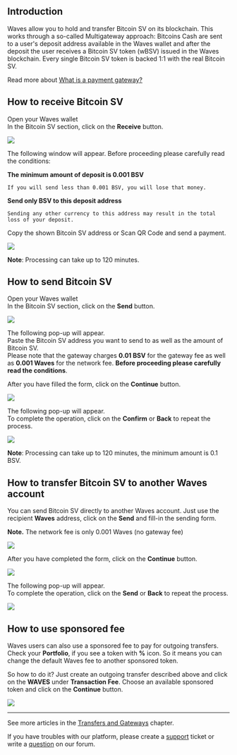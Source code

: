 ## Introduction

Waves allow you to hold and transfer Bitcoin SV on its blockchain. This works through a so-called Multigateway approach: Bitcoins Cash are sent to a user's deposit address available in the Waves wallet and after the deposit the user receives a Bitcoin SV token \(wBSV\) issued in the Waves blockchain. Every single Bitcoin SV token is backed 1:1 with the real Bitcoin SV.

Read more about [What is a payment gateway?](/waves-client/frequently-asked-questions-faq/transfers-and-gateways/payment-gateway.md)

## How to receive Bitcoin SV

Open your Waves wallet  
In the Bitcoin SV section, click on the **Receive** button.

![](/_assets/bsv_transfers_01.png)

The following window will appear. Before proceeding please carefully read the conditions:

**The minimum amount of deposit is 0.001 BSV**
```
If you will send less than 0.001 BSV, you will lose that money.
```
**Send only BSV to this deposit address**
```
Sending any other currency to this address may result in the total loss of your deposit.
```

Copy the shown Bitcoin SV address or Scan QR Code and send a payment.  

![](/_assets/bsv_transfers_02.png)

**Note**: Processing can take up to 120 minutes.

## How to send Bitcoin SV

Open your Waves wallet  
In the Bitcoin SV section, click on the **Send** button.

![](/_assets/bsv_transfers_01.png)

The following pop-up will appear.  
Paste the Bitcoin SV address you want to send to as well as the amount of Bitcoin SV.  
Please note that the gateway charges **0.01 BSV** for the gateway fee as well as **0.001 Waves** for the network fee.
**Before proceeding please carefully read the conditions**.

After you have filled the form, click on the **Continue** button.

![](/_assets/bsv_transfers_04.png)

The following pop-up will appear.  
To complete the operation, click on the **Confirm** or **Back** to repeat the process.

![](/_assets/bsv_transfers_05.png)

**Note**: Processing can take up to 120 minutes, the minimum amount is 0.1 BSV.

## How to transfer Bitcoin SV to another Waves account

You can send Bitcoin SV directly to another Waves account. Just use the recipient **Waves** address, click on the **Send** and fill-in the sending form.

**Note.** The network fee is only 0.001 Waves \(no gateway fee\)

![](/_assets/bsv_transfers_01.png)

After you have completed the form, click on the **Continue** button.

![](/_assets/bsv_transfers_07.png)

The following pop-up will appear.  
To complete the operation, click on the **Send** or **Back** to repeat the process.

![](/_assets/bsv_transfers_08.png)

## How to use sponsored fee

Waves users can also use a sponsored fee to pay for outgoing transfers. Check your **Portfolio**, if you see a token with **%** icon. So it means you can change the default Waves fee to another sponsored token.

So how to do it? Just create an outgoing transfer described above and click on the **WAVES** under **Transaction Fee**.
Choose an available sponsored token and click on the **Continue** button.

![](/_assets/transaction_fee.png)

___



See more articles in the [Transfers and Gateways](/waves-client/wallet-management.md) chapter.

If you have troubles with our platform, please create a [support](https://support.wavesplatform.com/) ticket or write a [question](https://forum.wavesplatform.com/) on our forum.
